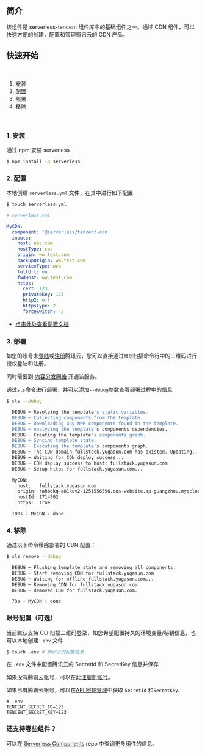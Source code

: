 <!--
title: Serverless Framework - 基础 Components  - 内容分发网络 CDN 组件
menuText: 内容分发网络 CDN 组件
menuOrder: 4
layout: Doc
-->

## 简介

该组件是 serverless-tencent 组件库中的基础组件之一。通过 CDN 组件，可以快速方便的创建，配置和管理腾讯云的 CDN 产品。

## 快速开始

&nbsp;

1. [安装](#1-安装)
2. [配置](#2-配置)
3. [部署](#3-部署)
4. [移除](#4-移除)

&nbsp;

### 1. 安装

通过 npm 安装 serverless

```bash
$ npm install -g serverless
```

### 2. 配置

本地创建 `serverless.yml` 文件，在其中进行如下配置

```bash
$ touch serverless.yml
```

```yml
# serverless.yml

MyCDN:
  component: '@serverless/tencent-cdn'
  inputs:
    host: abc.com
    hostType: cos
    origin: ww.test.com
    backupOrigin: ww.test.com
    serviceType: web
    fullUrl: on
    fwdHost: ww.test.com
    https:
      cert: 123
      privateKey: 123
      http2: off
      httpsType: 2
      forceSwitch: -2
```

- [点击此处查看配置文档](https://github.com/serverless-tencent/tencent-cdn/blob/master/docs/configure.md)

### 3. 部署

如您的账号未[登陆](https://cloud.tencent.com/login)或[注册](https://cloud.tencent.com/register)腾讯云，您可以直接通过`微信`扫描命令行中的二维码进行授权登陆和注册。

同时需要到 [内容分发网络](https://console.cloud.tencent.com/cdn) 开通该服务。

通过`sls`命令进行部署，并可以添加`--debug`参数查看部署过程中的信息

```bash
$ sls --debug

  DEBUG ─ Resolving the template's static variables.
  DEBUG ─ Collecting components from the template.
  DEBUG ─ Downloading any NPM components found in the template.
  DEBUG ─ Analyzing the template's components dependencies.
  DEBUG ─ Creating the template's components graph.
  DEBUG ─ Syncing template state.
  DEBUG ─ Executing the template's components graph.
  DEBUG ─ The CDN domain fullstack.yugasun.com has existed. Updating...
  DEBUG ─ Waiting for CDN deploy success...
  DEBUG ─ CDN deploy success to host: fullstack.yugasun.com
  DEBUG ─ Setup https for fullstack.yugasun.com...

  MyCDN:
    host:   fullstack.yugasun.com
    origin: rahbqkq-a81kuv2-1251556596.cos-website.ap-guangzhou.myqcloud.com
    hostId: 1714502
    https:  true

  100s › MyCDN › done
```

### 4. 移除

通过以下命令移除部署的 CDN 配置：

```bash
$ sls remove --debug

  DEBUG ─ Flushing template state and removing all components.
  DEBUG ─ Start removing CDN for fullstack.yugasun.com
  DEBUG ─ Waiting for offline fullstack.yugasun.com...
  DEBUG ─ Removing CDN for fullstack.yugasun.com
  DEBUG ─ Removed CDN for fullstack.yugasun.com.

  73s › MyCDN › done
```

### 账号配置（可选）

当前默认支持 CLI 扫描二维码登录，如您希望配置持久的环境变量/秘钥信息，也可以本地创建 `.env` 文件

```bash
$ touch .env # 腾讯云的配置信息
```

在 `.env` 文件中配置腾讯云的 SecretId 和 SecretKey 信息并保存

如果没有腾讯云账号，可以在此[注册新账号](https://cloud.tencent.com/register)。

如果已有腾讯云账号，可以在[API 密钥管理](https://console.cloud.tencent.com/cam/capi)中获取 `SecretId` 和`SecretKey`.

```env
# .env
TENCENT_SECRET_ID=123
TENCENT_SECRET_KEY=123
```

### 还支持哪些组件？

可以在 [Serverless Components](https://github.com/serverless/components) repo 中查询更多组件的信息。
